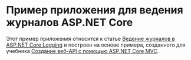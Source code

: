 # <a name="aspnet-core-logging-sample-application"></a>Пример приложения для ведения журналов ASP.NET Core

Этот пример приложения относится к статье [Ведение журналов в ASP.NET Core Logging](https://docs.microsoft.com/aspnet/core/fundamentals/logging/index) и построен на основе примера, созданного для учебника [Создание веб-API с помощью ASP.NET Core MVC](https://docs.microsoft.com/aspnet/core/tutorials/first-web-api).